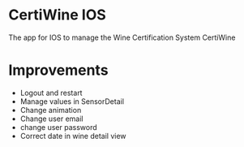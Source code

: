 # CertiWine IOS

The app for IOS to manage the Wine Certification System CertiWine

# Improvements
- Logout and restart
- Manage values in SensorDetail
- Change animation
- Change user email
- change user password
- Correct date in wine detail view